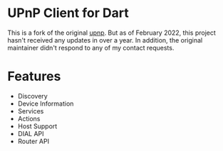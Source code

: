 # UPnP Client for Dart

This is a fork of the original [upnp](https://pub.dev/packages/upnp). But as of February 2022, this project hasn't received any updates in over a
year. In addition, the original maintainer didn't respond to any of my contact requests.

# Features

- Discovery
- Device Information
- Services
- Actions
- Host Support
- DIAL API
- Router API
